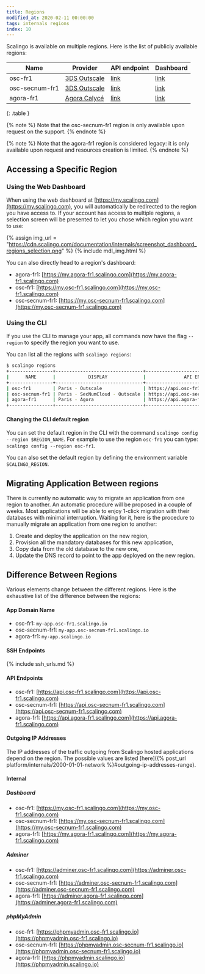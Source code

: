 ```yaml
---
title: Regions
modified_at: 2020-02-11 00:00:00
tags: internals regions
index: 10
---
```


Scalingo is available on multiple regions. Here is the list of publicly
available regions:

| Name  | Provider | API endpoint | Dashboard |
| ------------- | ------------- | ------------- | ------------- |
| osc-fr1  | [3DS Outscale](https://outscale.com/) | [link](https://api.osc-fr1.scalingo.com) | [link](https://my.osc-fr1.scalingo.com) |
| osc-secnum-fr1  | [3DS Outscale](https://outscale.com/) | [link](https://api.osc-secnum-fr1.scalingo.com) | [link](https://my.osc-secnum-fr1.scalingo.com) |
| agora-fr1  | [Agora Calycé](https://www.agoracalyce.com) | [link](https://api.agora-fr1.scalingo.com) | [link](https://my.agora-fr1.scalingo.com) |
{: .table }

{% note %}
Note that the osc-secnum-fr1 region is only available upon request on
the support.
{% endnote %}

{% note %}
Note that the agora-fr1 region is considered legacy: it is only
available upon request and resources creation is limited.
{% endnote %}

## Accessing a Specific Region

### Using the Web Dashboard

When using the web dashboard at
[https://my.scalingo.com](https://my.scalingo.com), you will automatically be
redirected to the region you have access to. If your account has access to
multiple regions, a selection screen will be presented to let you chose which
region you want to use:

{% assign img_url = "https://cdn.scalingo.com/documentation/internals/screenshot_dashboard_regions_selection.png" %}
{% include mdl_img.html %}

You can also directly head to a region's dashboard:

- agora-fr1:
  [https://my.agora-fr1.scalingo.com](https://my.agora-fr1.scalingo.com)
- osc-fr1:
  [https://my.osc-fr1.scalingo.com](https://my.osc-fr1.scalingo.com)
- osc-secnum-fr1:
  [https://my.osc-secnum-fr1.scalingo.com](https://my.osc-secnum-fr1.scalingo.com)

### Using the CLI

If you use the CLI to manage your app, all commands now have the flag `--region`
to specify the region you want to use. 

You can list all the regions with `scalingo regions`:

```bash
$ scalingo regions
+----------------+--------------------------------+-----------------------------------------+
|      NAME      |            DISPLAY             |              API ENDPOINT               |
+----------------+--------------------------------+-----------------------------------------+
| osc-fr1        | Paris - Outscale               | https://api.osc-fr1.scalingo.com        |
| osc-secnum-fr1 | Paris - SecNumCloud - Outscale | https://api.osc-secnum-fr1.scalingo.com |
| agora-fr1      | Paris - Agora                  | https://api.agora-fr1.scalingo.com      |
+----------------+--------------------------------+-----------------------------------------+
```

#### Changing the CLI default region

You can set the default region in the CLI with the command `scalingo config --region $REGION_NAME`. For example to use the region `osc-fr1` you can type: `scalingo config --region osc-fr1`.

You can also set the default region by defining the environment variable `SCALINGO_REGION`.

## Migrating Application Between regions

There is currently no automatic way to migrate an application from one region to
another. An automatic procedure will be proposed in a couple of weeks. Most
applications will be able to enjoy 1-click migration with their databases with
minimal interruption. Waiting for it, here is the procedure to manually migrate
an application from one region to another:

1. Create and deploy the application on the new region,
1. Provision all the mandatory databases for this new application,
1. Copy data from the old database to the new one,
1. Update the DNS record to point to the app deployed on the new region.

## Difference Between Regions

Various elements change between the different regions. Here is the exhaustive
list of the difference between the regions:

#### App Domain Name

* osc-fr1: `my-app.osc-fr1.scalingo.io`
* osc-secnum-fr1: `my-app.osc-secnum-fr1.scalingo.io`
* agora-fr1: `my-app.scalingo.io`

#### SSH Endpoints

{% include ssh_urls.md %}

#### API Endpoints

* osc-fr1:
  [https://api.osc-fr1.scalingo.com](https://api.osc-fr1.scalingo.com)
* osc-secnum-fr1:
  [https://api.osc-secnum-fr1.scalingo.com](https://api.osc-secnum-fr1.scalingo.com)
* agora-fr1:
  [https://api.agora-fr1.scalingo.com](https://api.agora-fr1.scalingo.com)

#### Outgoing IP Addresses

The IP addresses of the traffic outgoing from Scalingo hosted applications
depend on the region. The possible values are listed [here]({% post_url
platform/internals/2000-01-01-network %}#outgoing-ip-addresses-range).

#### Internal

##### Dashboard

* osc-fr1:
  [https://my.osc-fr1.scalingo.com](https://my.osc-fr1.scalingo.com)
* osc-secnum-fr1:
  [https://my.osc-secnum-fr1.scalingo.com](https://my.osc-secnum-fr1.scalingo.com)
* agora-fr1:
  [https://my.agora-fr1.scalingo.com](https://my.agora-fr1.scalingo.com)

##### Adminer

* osc-fr1:
  [https://adminer.osc-fr1.scalingo.com](https://adminer.osc-fr1.scalingo.com)
* osc-secnum-fr1:
  [https://adminer.osc-secnum-fr1.scalingo.com](https://adminer.osc-secnum-fr1.scalingo.com)
* agora-fr1:
  [https://adminer.agora-fr1.scalingo.com](https://adminer.agora-fr1.scalingo.com)

##### phpMyAdmin

* osc-fr1:
  [https://phpmyadmin.osc-fr1.scalingo.io](https://phpmyadmin.osc-fr1.scalingo.io)
* osc-secnum-fr1:
  [https://phpmyadmin.osc-secnum-fr1.scalingo.io](https://phpmyadmin.osc-secnum-fr1.scalingo.io)
* agora-fr1:
  [https://phpmyadmin.scalingo.io](https://phpmyadmin.scalingo.io)
